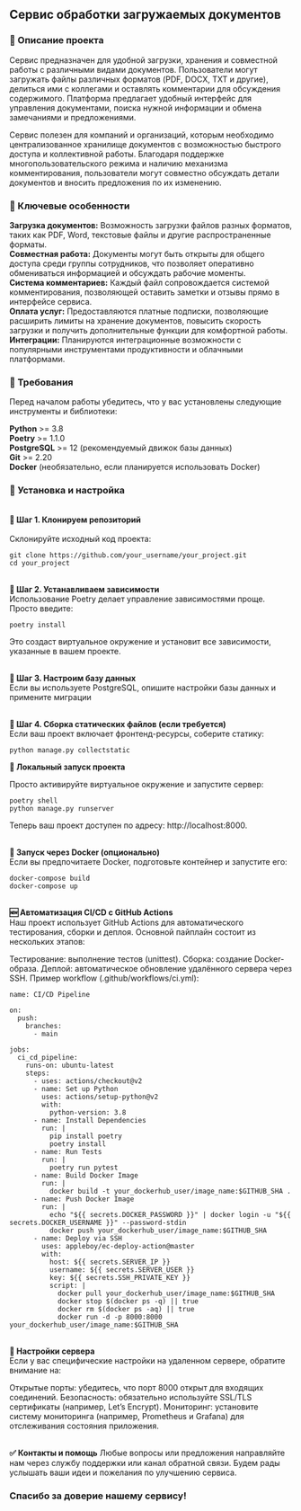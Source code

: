 ## Сервис обработки загружаемых документов

### 📝 Описание проекта

Сервис предназначен для удобной загрузки, хранения и совместной работы с различными видами документов. Пользователи
могут загружать файлы различных форматов (PDF, DOCX, TXT и другие), делиться ими с коллегами и оставлять комментарии для
обсуждения содержимого. Платформа предлагает удобный интерфейс для управления документами, поиска нужной информации и
обмена замечаниями и предложениями.

Сервис полезен для компаний и организаций, которым необходимо централизованное хранилище документов с возможностью
быстрого доступа и коллективной работы. Благодаря поддержке многопользовательского режима и наличию механизма
комментирования, пользователи могут совместно обсуждать детали документов и вносить предложения по их изменению.

### 🎨 Ключевые особенности

__Загрузка документов:__ Возможность загрузки файлов разных форматов, таких как PDF, Word, текстовые файлы и другие
распространенные форматы.<br>
__Совместная работа:__ Документы могут быть открыты для общего доступа среди группы сотрудников, что позволяет
оперативно
обмениваться информацией и обсуждать рабочие моменты.<br>
__Система комментариев:__ Каждый файл сопровождается системой комментирования, позволяющей оставить заметки и отзывы
прямо в
интерфейсе сервиса.<br>
__Оплата услуг:__ Предоставляются платные подписки, позволяющие расширить лимиты на хранение документов, повысить
скорость
загрузки и получить дополнительные функции для комфортной работы.<br>
__Интеграции:__ Планируются интеграционные возможности с популярными инструментами продуктивности и облачными
платформами.

### 📌 Требования

Перед началом работы убедитесь, что у вас установлены следующие инструменты и библиотеки:

__Python__ >= 3.8<br>
__Poetry__ >= 1.1.0<br>
__PostgreSQL__ >= 12 (рекомендуемый движок базы данных)<br>
__Git__ >= 2.20<br>
__Docker__ (необязательно, если планируется использовать Docker)

### 🔧 Установка и настройка

<br>__💾 Шаг 1. Клонируем репозиторий__<br>
<br>Склонируйте исходный код проекта:<br>

````
git clone https://github.com/your_username/your_project.git
cd your_project
````

<br>__📜 Шаг 2. Устанавливаем зависимости__<br>
Использование Poetry делает управление зависимостями проще. Просто введите:

```
poetry install
```

Это создаст виртуальное окружение и установит все зависимости, указанные в вашем проекте.

<br>__📖 Шаг 3. Настроим базу данных__<br>
Если вы используете PostgreSQL, опишите настройки базы данных и примените миграции

<br>__🔁 Шаг 4. Сборка статических файлов (если требуется)__<br>
Если ваш проект включает фронтенд-ресурсы, соберите статику:

````
python manage.py collectstatic
````

__🏃 Локальный запуск проекта__

Просто активируйте виртуальное окружение и запустите сервер:

````
poetry shell
python manage.py runserver
````

Теперь ваш проект доступен по адресу: http://localhost:8000.

<br>__🚧 Запуск через Docker (опционально)__<br>
Если вы предпочитаете Docker, подготовьте контейнер и запустите его:

````
docker-compose build
docker-compose up
````

<br>__🆕 Автоматизация CI/CD с GitHub Actions__<br>
Наш проект использует GitHub Actions для автоматического тестирования, сборки и деплоя. Основной пайплайн состоит из
нескольких этапов:

Тестирование: выполнение тестов (unittest).
Сборка: создание Docker-образа.
Деплой: автоматическое обновление удалённого сервера через SSH.
Пример workflow (.github/workflows/ci.yml):

````
name: CI/CD Pipeline

on:
  push:
    branches:
      - main

jobs:
  ci_cd_pipeline:
    runs-on: ubuntu-latest
    steps:
      - uses: actions/checkout@v2
      - name: Set up Python
        uses: actions/setup-python@v2
        with:
          python-version: 3.8
      - name: Install Dependencies
        run: |
          pip install poetry
          poetry install
      - name: Run Tests
        run: |
          poetry run pytest
      - name: Build Docker Image
        run: |
          docker build -t your_dockerhub_user/image_name:$GITHUB_SHA .
      - name: Push Docker Image
        run: |
          echo "${{ secrets.DOCKER_PASSWORD }}" | docker login -u "${{ secrets.DOCKER_USERNAME }}" --password-stdin
          docker push your_dockerhub_user/image_name:$GITHUB_SHA
      - name: Deploy via SSH
        uses: appleboy/ec-deploy-action@master
        with:
          host: ${{ secrets.SERVER_IP }}
          username: ${{ secrets.SERVER_USER }}
          key: ${{ secrets.SSH_PRIVATE_KEY }}
          script: |
            docker pull your_dockerhub_user/image_name:$GITHUB_SHA
            docker stop $(docker ps -q) || true
            docker rm $(docker ps -aq) || true
            docker run -d -p 8000:8000 your_dockerhub_user/image_name:$GITHUB_SHA
````

<br>__📌 Настройки сервера__<br>
Если у вас специфические настройки на удаленном сервере, обратите внимание на:

Открытые порты: убедитесь, что порт 8000 открыт для входящих соединений.
Безопасность: обязательно используйте SSL/TLS сертификаты (например, Let’s Encrypt).
Мониторинг: установите систему мониторинга (например, Prometheus и Grafana) для отслеживания состояния приложения.

<br>__✅ Контакты и помощь__
Любые вопросы или предложения направляйте нам через службу поддержки или канал обратной связи. Будем рады услышать ваши
идеи и пожелания по улучшению сервиса.

### Спасибо за доверие нашему сервису!